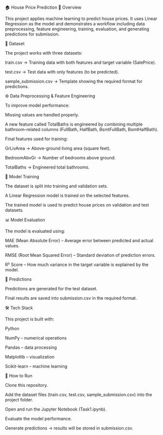 🏠 House Price Prediction
📌 Overview

This project applies machine learning to predict house prices.
It uses Linear Regression as the model and demonstrates a workflow including data preprocessing, feature engineering, training, evaluation, and generating predictions for submission.

📂 Dataset

The project works with three datasets:

train.csv → Training data with both features and target variable (SalePrice).

test.csv → Test data with only features (to be predicted).

sample_submission.csv → Template showing the required format for predictions.

⚙️ Data Preprocessing & Feature Engineering

To improve model performance:

Missing values are handled properly.

A new feature called TotalBaths is engineered by combining multiple bathroom-related columns (FullBath, HalfBath, BsmtFullBath, BsmtHalfBath).

Final features used for training:

GrLivArea → Above-ground living area (square feet).

BedroomAbvGr → Number of bedrooms above ground.

TotalBaths → Engineered total bathrooms.

🧠 Model Training

The dataset is split into training and validation sets.

A Linear Regression model is trained on the selected features.

The trained model is used to predict house prices on validation and test datasets.

📊 Model Evaluation

The model is evaluated using:

MAE (Mean Absolute Error) – Average error between predicted and actual values.

RMSE (Root Mean Squared Error) – Standard deviation of prediction errors.

R² Score – How much variance in the target variable is explained by the model.

🚀 Predictions

Predictions are generated for the test dataset.

Final results are saved into submission.csv in the required format.

🛠️ Tech Stack

This project is built with:

Python

NumPy – numerical operations

Pandas – data processing

Matplotlib – visualization

Scikit-learn – machine learning

📌 How to Run

Clone this repository.

Add the dataset files (train.csv, test.csv, sample_submission.csv) into the project folder.

Open and run the Jupyter Notebook (Task1.ipynb).

Evaluate the model performance.

Generate predictions → results will be stored in submission.csv.
